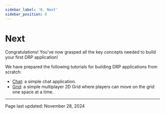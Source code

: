 ```yaml
---
sidebar_label: '6. Next'
sidebar_position: 6
---
```


# Next

Congratulations! You've now grasped all the key concepts needed to build your first DRP application!

We have prepared the following tutorials for building DRP applications from scratch:
- [Chat](../tutorials/chat.md): a simple chat application.
- [Grid](../tutorials/grid.md): a simple multiplayer 2D Grid where players can move on the grid one space at a time.

---

Page last updated: November 28, 2024